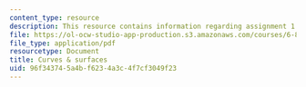 ```yaml
---
content_type: resource
description: This resource contains information regarding assignment 1.
file: https://ol-ocw-studio-app-production.s3.amazonaws.com/courses/6-837-computer-graphics-fall-2012/96f343745a4bf6234a3c4f7cf3049f23_MIT6_837F12_assn1.pdf
file_type: application/pdf
resourcetype: Document
title: Curves & surfaces
uid: 96f34374-5a4b-f623-4a3c-4f7cf3049f23
---
```

